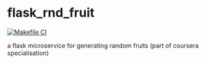 # flask_rnd_fruit

[![Makefile CI](https://github.com/thibtd/flask_rnd_fruit/actions/workflows/makefile.yml/badge.svg)](https://github.com/thibtd/flask_rnd_fruit/actions/workflows/makefile.yml)

a flask microservice for generating random fruits (part of coursera specialisation) 

